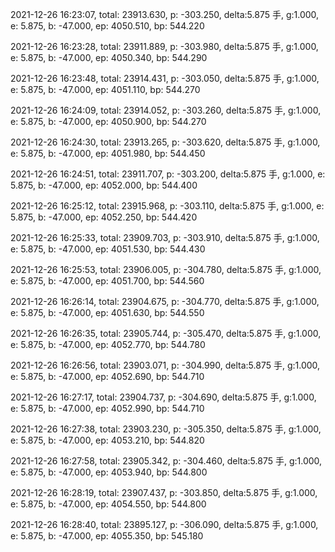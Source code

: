 2021-12-26 16:23:07, total: 23913.630, p: -303.250, delta:5.875 手, g:1.000, e: 5.875, b: -47.000, ep: 4050.510, bp: 544.220

2021-12-26 16:23:28, total: 23911.889, p: -303.980, delta:5.875 手, g:1.000, e: 5.875, b: -47.000, ep: 4050.340, bp: 544.290

2021-12-26 16:23:48, total: 23914.431, p: -303.050, delta:5.875 手, g:1.000, e: 5.875, b: -47.000, ep: 4051.110, bp: 544.270

2021-12-26 16:24:09, total: 23914.052, p: -303.260, delta:5.875 手, g:1.000, e: 5.875, b: -47.000, ep: 4050.900, bp: 544.270

2021-12-26 16:24:30, total: 23913.265, p: -303.620, delta:5.875 手, g:1.000, e: 5.875, b: -47.000, ep: 4051.980, bp: 544.450

2021-12-26 16:24:51, total: 23911.707, p: -303.200, delta:5.875 手, g:1.000, e: 5.875, b: -47.000, ep: 4052.000, bp: 544.400

2021-12-26 16:25:12, total: 23915.968, p: -303.110, delta:5.875 手, g:1.000, e: 5.875, b: -47.000, ep: 4052.250, bp: 544.420

2021-12-26 16:25:33, total: 23909.703, p: -303.910, delta:5.875 手, g:1.000, e: 5.875, b: -47.000, ep: 4051.530, bp: 544.430

2021-12-26 16:25:53, total: 23906.005, p: -304.780, delta:5.875 手, g:1.000, e: 5.875, b: -47.000, ep: 4051.700, bp: 544.560

2021-12-26 16:26:14, total: 23904.675, p: -304.770, delta:5.875 手, g:1.000, e: 5.875, b: -47.000, ep: 4051.630, bp: 544.550

2021-12-26 16:26:35, total: 23905.744, p: -305.470, delta:5.875 手, g:1.000, e: 5.875, b: -47.000, ep: 4052.770, bp: 544.780

2021-12-26 16:26:56, total: 23903.071, p: -304.990, delta:5.875 手, g:1.000, e: 5.875, b: -47.000, ep: 4052.690, bp: 544.710

2021-12-26 16:27:17, total: 23904.737, p: -304.690, delta:5.875 手, g:1.000, e: 5.875, b: -47.000, ep: 4052.990, bp: 544.710

2021-12-26 16:27:38, total: 23903.230, p: -305.350, delta:5.875 手, g:1.000, e: 5.875, b: -47.000, ep: 4053.210, bp: 544.820

2021-12-26 16:27:58, total: 23905.342, p: -304.460, delta:5.875 手, g:1.000, e: 5.875, b: -47.000, ep: 4053.940, bp: 544.800

2021-12-26 16:28:19, total: 23907.437, p: -303.850, delta:5.875 手, g:1.000, e: 5.875, b: -47.000, ep: 4054.550, bp: 544.800

2021-12-26 16:28:40, total: 23895.127, p: -306.090, delta:5.875 手, g:1.000, e: 5.875, b: -47.000, ep: 4055.350, bp: 545.180